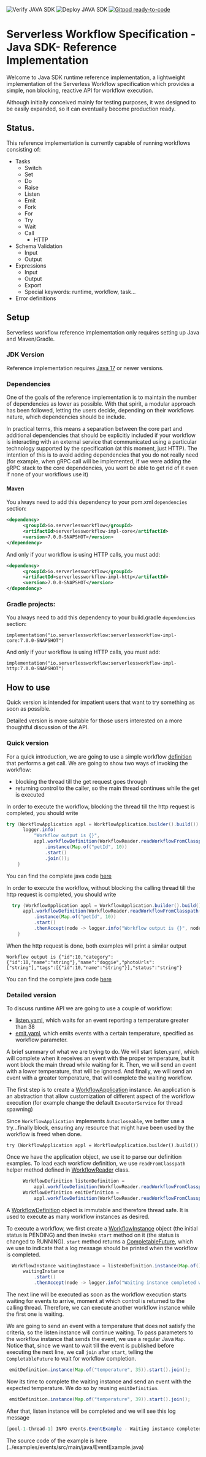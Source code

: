 ![Verify JAVA SDK](https://github.com/serverlessworkflow/sdk-java/workflows/Verify%20JAVA%20SDK/badge.svg)
![Deploy JAVA SDK](https://github.com/serverlessworkflow/sdk-java/workflows/Deploy%20JAVA%20SDK/badge.svg) [![Gitpod ready-to-code](https://img.shields.io/badge/Gitpod-ready--to--code-blue?logo=gitpod)](https://gitpod.io/#https://github.com/serverlessworkflow/sdk-java)

# Serverless Workflow Specification - Java SDK- Reference Implementation

Welcome to Java SDK runtime reference implementation, a lightweight implementation of the Serverless Workflow specification which provides a simple, non blocking, reactive API for workflow execution. 

Although initially conceived mainly for testing purposes, it was designed to be easily expanded, so it can eventually become production ready. 

## Status. 

This reference implementation is currently capable of running workflows consisting of:


* Tasks
    * Switch 
    * Set
    * Do
    * Raise
    * Listen
    * Emit
    * Fork
    * For
    * Try
    * Wait
    * Call
        * HTTP
* Schema Validation
    * Input
    * Output
* Expressions
    * Input
    * Output 
    * Export
    * Special keywords: runtime, workflow, task...
* Error definitions


## Setup

Serverless workflow reference implementation only requires setting up Java and Maven/Gradle. 

### JDK Version

Reference implementation requires [Java 17](https://openjdk.org/projects/jdk/17/) or newer versions. 

### Dependencies

One of the goals of the reference implementation is to maintain the number of dependencies as lower as possible. With that spirit, a modular approach has been followed, letting the users decide, depending on their workflows nature, which dependencies should be include. 

In practical terms, this means a separation between the core part and additional dependencies that should be explicitly included if your workflow is interacting with an external service that communicated using a particular technology supported by the specification (at this moment, just HTTP). The intention of this is to avoid adding dependencies that you do not really need (for example, when gRPC call will be implemented, if we were adding the gRPC stack to the core dependencies, you wont be able to get rid of it even if none of your workflows use it)

#### Maven

You always need to add this dependency to your pom.xml `dependencies` section:

```xml
<dependency>
      <groupId>io.serverlessworkflow</groupId>
      <artifactId>serverlessworkflow-impl-core</artifactId>
      <version>7.0.0-SNAPSHOT</version>
</dependency>
```

And only if your workflow is using HTTP calls, you must add:

```xml
<dependency>
      <groupId>io.serverlessworkflow</groupId>
      <artifactId>serverlessworkflow-impl-http</artifactId>
      <version>7.0.0-SNAPSHOT</version>
</dependency>
```



### Gradle projects:

You always need to add this dependency to your build.gradle `dependencies` section:

```text
implementation("io.serverlessworkflow:serverlessworkflow-impl-core:7.0.0-SNAPSHOT")
```

And only if your workflow is using HTTP calls, you must add:

```text
implementation("io.serverlessworkflow:serverlessworkflow-impl-http:7.0.0-SNAPSHOT")
```


## How to use

Quick version is intended for impatient users that want to try something as soon as possible.

Detailed version is more suitable for those users interested on a more thoughtful discussion of the API.

### Quick version

For a quick introduction, we are going to use a simple workflow [definition](../examples/simpleGet/src/main/resources/get.yaml) that performs a get call. 
We are going to show two ways of invoking the workflow: 
  - blocking the thread till the get request goes through
  - returning control to the caller, so the main thread continues while the get is executed

In order to execute the workflow, blocking the thread till the http request is completed, you should write

``` java 
try (WorkflowApplication appl = WorkflowApplication.builder().build()) {
      logger.info(
          "Workflow output is {}",
          appl.workflowDefinition(WorkflowReader.readWorkflowFromClasspath("get.yaml"))
              .instance(Map.of("petId", 10))
              .start()
              .join());
    }
```
You can find the complete java code [here](../examples/simpleGet/src/main/java/BlockingExample.java)

In order to execute the workflow, without blocking the calling thread till the http request is completed, you should write

``` java 
  try (WorkflowApplication appl = WorkflowApplication.builder().build()) {
      appl.workflowDefinition(WorkflowReader.readWorkflowFromClasspath("get.yaml"))
          .instance(Map.of("petId", 10))
          .start()
          .thenAccept(node -> logger.info("Workflow output is {}", node));
    }
```
When the http request is done, both examples will print a similar output

`Workflow output is {"id":10,"category":{"id":10,"name":"string"},"name":"doggie","photoUrls":["string"],"tags":[{"id":10,"name":"string"}],"status":"string"}`

You can find the complete java code [here](../examples/simpleGet/src/main/java/NotBlockingExample.java)

### Detailed version

To discuss runtime API we are going to use a couple of workflow:
- [listen.yaml](../examples/events/src/main/listen.yaml), which waits for an event reporting a temperature greater than 38
- [emit.yaml](../examples/events/src/main/emit.yaml), which emits events with a certain temperature, specified as workflow parameter.

A brief summary of what we are trying to do. We will start listen.yaml, which will complete when it receives an event with the proper temperature, but it wont block the main thread while waiting for it. Then, we will send an event with a lower temperature, that will be ignored. And finally, we will send an event with a greater temperature, that will complete the waiting workflow. 

The first step is to create a [WorkflowApplication](core/src/main/java/io/serverlessworkflow/impl/WorkflowApplication.java) instance. An application is an abstraction that allow customization of different aspect of the workflow execution (for example change the default `ExecutorService` for thread spawning)

Since `WorkflowApplication` implements `Autocloseable`, we better use a try...finally block, ensuring any resource that might have been used by the workflow is freed when done. 

`try (WorkflowApplication appl = WorkflowApplication.builder().build())`

Once we have the application object, we use it to parse our definition examples. To load each workflow definition, we use `readFromClasspath` helper method defined in [WorkflowReader](api/src/main/java/io/serverlessworkflow/api/WorkflowReader.java) class.

```java
      WorkflowDefinition listenDefinition =
          appl.workflowDefinition(WorkflowReader.readWorkflowFromClasspath("listen.yaml"));
      WorkflowDefinition emitDefinition =
          appl.workflowDefinition(WorkflowReader.readWorkflowFromClasspath("emit.yaml")); 
```

A [WorkflowDefinition](core/src/main/java/io/serverlessworkflow/impl/WorkflowDefinition.java) object is immutable and therefore thread safe. It is used to execute as many workflow instances as desired. 

To execute a workflow, we first create a [WorkflowInstance](core/src/main/java/io/serverlessworkflow/impl/WorkflowInstance.java) object (the initial status is PENDING) and then invoke `start` method on it (the status is changed to RUNNING). `start` method returns a [CompletableFuture](https://docs.oracle.com/javase/8/docs/api/java/util/concurrent/CompletableFuture.html), which we use to indicate that a log message should be printed when the workflow is completed.

```java
  WorkflowInstance waitingInstance = listenDefinition.instance(Map.of());
      waitingInstance
          .start()
          .thenAccept(node -> logger.info("Waiting instance completed with result {}", node));
```

The next line will be executed as soon as the workflow execution starts waiting for events to arrive, moment at which control is returned to the calling thread. Therefore, we can execute another workflow instance while the first one is waiting. 

We are going to send an event with a temperature that does not satisfy the criteria, so the listen instance will continue waiting. To pass parameters to the workflow instance that sends the event, we use a regular Java `Map`. Notice that, since we want to wait till the event is published before executing the next line, we call `join` after `start`, telling the `CompletableFuture` to wait for workflow completion.

```java
 emitDefinition.instance(Map.of("temperature", 35)).start().join();
 ```
 
 Now its time to complete the waiting instance and send an event with the expected temperature. We do so by reusing `emitDefinition`.

```java
 emitDefinition.instance(Map.of("temperature", 39)).start().join();
 ```
 
After that, listen instance will be completed and we will see this log message

```java
[pool-1-thread-1] INFO events.EventExample - Waiting instance completed with result [{"temperature":39}]
```
The source code of the example is here (../examples/events/src/main/java/EventExample.java)

